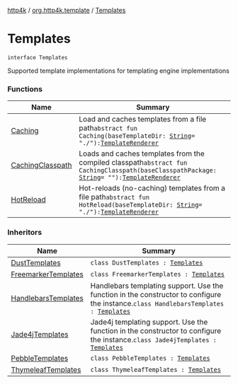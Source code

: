 [http4k](../../index.md) / [org.http4k.template](../index.md) / [Templates](./index.md)

# Templates

`interface Templates`

Supported template implementations for templating engine implementations

### Functions

| Name | Summary |
|---|---|
| [Caching](-caching.md) | Load and caches templates from a file path`abstract fun Caching(baseTemplateDir: `[`String`](https://kotlinlang.org/api/latest/jvm/stdlib/kotlin/-string/index.html)` = "./"): `[`TemplateRenderer`](../-template-renderer.md) |
| [CachingClasspath](-caching-classpath.md) | Loads and caches templates from the compiled classpath`abstract fun CachingClasspath(baseClasspathPackage: `[`String`](https://kotlinlang.org/api/latest/jvm/stdlib/kotlin/-string/index.html)` = ""): `[`TemplateRenderer`](../-template-renderer.md) |
| [HotReload](-hot-reload.md) | Hot-reloads (no-caching) templates from a file path`abstract fun HotReload(baseTemplateDir: `[`String`](https://kotlinlang.org/api/latest/jvm/stdlib/kotlin/-string/index.html)` = "./"): `[`TemplateRenderer`](../-template-renderer.md) |

### Inheritors

| Name | Summary |
|---|---|
| [DustTemplates](../-dust-templates/index.md) | `class DustTemplates : `[`Templates`](./index.md) |
| [FreemarkerTemplates](../-freemarker-templates/index.md) | `class FreemarkerTemplates : `[`Templates`](./index.md) |
| [HandlebarsTemplates](../-handlebars-templates/index.md) | Handlebars templating support. Use the function in the constructor to configure the instance.`class HandlebarsTemplates : `[`Templates`](./index.md) |
| [Jade4jTemplates](../-jade4j-templates/index.md) | Jade4j templating support. Use the function in the constructor to configure the instance.`class Jade4jTemplates : `[`Templates`](./index.md) |
| [PebbleTemplates](../-pebble-templates/index.md) | `class PebbleTemplates : `[`Templates`](./index.md) |
| [ThymeleafTemplates](../-thymeleaf-templates/index.md) | `class ThymeleafTemplates : `[`Templates`](./index.md) |
